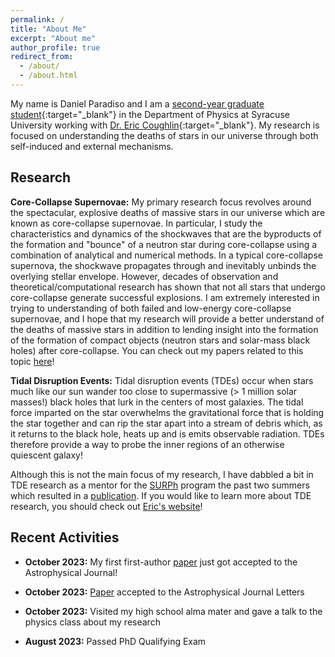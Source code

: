 ```yaml
---
permalink: /
title: "About Me"
excerpt: "About me"
author_profile: true
redirect_from: 
  - /about/
  - /about.html
---
```

My name is Daniel Paradiso and I am a [second-year graduate student](https://artsandsciences.syracuse.edu/people/graduate-students/daniel-paradiso/){:target="_blank"} in the Department of Physics at Syracuse University working with [Dr. Eric Coughlin](https://ecoughli.expressions.syr.edu/){:target="_blank"}. My research is focused on understanding the deaths of stars in our universe through both self-induced and external mechanisms. 

Research
------
**Core-Collapse Supernovae:** 
My primary research focus revolves around the spectacular, explosive deaths of massive stars in our universe which are known as core-collapse supernovae. In particular, I study the characteristics and dynamics of the shockwaves that are the byproducts of the formation and "bounce" of a neutron star during core-collapse using a combination of analytical and numerical methods. In a typical core-collapse supernova, the shockwave propagates through and inevitably unbinds the overlying stellar envelope. However, decades of observation and theoretical/computational research has shown that not all stars that undergo core-collapse generate successful explosions. I am extremely interested in trying to understanding of both failed and low-energy core-collapse supernovae, and I hope that my research will provide a better understand of the deaths of massive stars in addition to lending insight into the formation of the formation of compact objects (neutron stars and solar-mass black holes) after core-collapse. You can check out my papers related to this topic [here](https://daparadiso.github.io/publication)!

**Tidal Disruption Events:**
Tidal disruption events (TDEs) occur when stars much like our sun wander too close to supermassive (> 1 million solar masses!) black holes that lurk in the centers of most galaxies. The tidal force imparted on the star overwhelms the gravitational force that is holding the star together and can rip the star apart into a stream of debris which, as it returns to the black hole, heats up and is emits observable radiation. TDEs therefore provide a way to probe the inner regions of an otherwise quiescent galaxy! 

Although this is not the main focus of my research, I have dabbled a bit in TDE research as a mentor for the [SURPh](https://daparadiso.github.io/outreach/) program the past two summers which resulted in a [publication](https://daparadiso.github.io/publication/2023-Bandopadhyay-etal). If you would like to learn more about TDE research, you should check out [Eric's website](https://ecoughli.expressions.syr.edu/research/)!

Recent Activities
------
- **October 2023:** My first first-author [paper](https://daparadiso.github.io/publication/2023-10-16-lowenergyexplosions) just got accepted to the Astrophysical Journal!

- **October 2023:** [Paper](https://daparadiso.github.io/publication/2023-Bandopadhyay-etal) accepted to the Astrophysical Journal Letters

- **October 2023:** Visited my high school alma mater and gave a talk to the physics class about my research

- **August 2023:** Passed PhD Qualifying Exam

